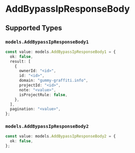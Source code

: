 # AddBypassIpResponseBody


## Supported Types

### `models.AddBypassIpResponseBody1`

```typescript
const value: models.AddBypassIpResponseBody1 = {
  ok: false,
  result: [
    {
      ownerId: "<id>",
      id: "<id>",
      domain: "gummy-graffiti.info",
      projectId: "<id>",
      note: "<value>",
      isProjectRule: false,
    },
  ],
  pagination: "<value>",
};
```

### `models.AddBypassIpResponseBody2`

```typescript
const value: models.AddBypassIpResponseBody2 = {
  ok: false,
};
```

